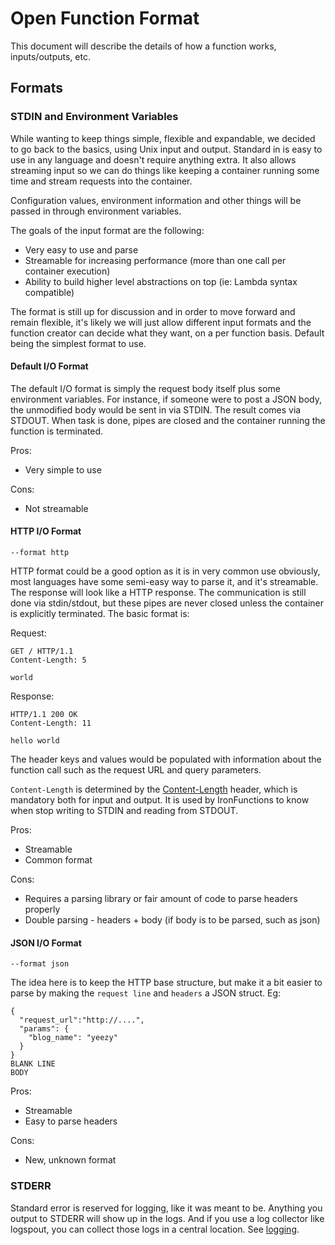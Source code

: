 # Open Function Format

This document will describe the details of how a function works, inputs/outputs, etc.

## Formats

### STDIN and Environment Variables

While wanting to keep things simple, flexible and expandable, we decided to go back to the basics, using Unix input and output. Standard in is easy to use in any language and doesn't require anything extra. It also allows streaming input so we can do things like keeping a container running some time and stream requests into the container.

Configuration values, environment information and other things will be passed in through environment variables.

The goals of the input format are the following:

* Very easy to use and parse
* Streamable for increasing performance (more than one call per container execution)
* Ability to build higher level abstractions on top (ie: Lambda syntax compatible)

The format is still up for discussion and in order to move forward and remain flexible, it's likely we will just allow different input formats and the function creator can decide what they want, on a per function basis. Default being the simplest format to use.

#### Default I/O Format

The default I/O format is simply the request body itself plus some environment variables. For instance, if someone were to post a JSON body, the unmodified body would be sent in via STDIN. The result comes via STDOUT. When task is done, pipes are closed and the container running the function is terminated.

Pros:

* Very simple to use

Cons:

* Not streamable

#### HTTP I/O Format

`--format http`

HTTP format could be a good option as it is in very common use obviously, most languages have some semi-easy way to parse it, and it's streamable. The response will look like a HTTP response. The communication is still done via stdin/stdout, but these pipes are never closed unless the container is explicitly terminated. The basic format is:

Request:
```
GET / HTTP/1.1
Content-Length: 5

world
```

Response:
```
HTTP/1.1 200 OK
Content-Length: 11

hello world
```

The header keys and values would be populated with information about the function call such as the request URL and query parameters.

`Content-Length` is determined by the [Content-Length](https://tools.ietf.org/html/rfc7230#section-3.3.3) header, which is mandatory both for input and output. It is used by IronFunctions to know when stop writing to STDIN and reading from STDOUT.

Pros:

* Streamable
* Common format

Cons:

* Requires a parsing library or fair amount of code to parse headers properly
* Double parsing - headers + body (if body is to be parsed, such as json)

#### JSON I/O Format

`--format json`

The idea here is to keep the HTTP base structure, but make it a bit easier to parse by making the `request line` and `headers` a JSON struct.
Eg:

```
{
  "request_url":"http://....",
  "params": {
    "blog_name": "yeezy"
  }
}
BLANK LINE
BODY
```

Pros:

* Streamable
* Easy to parse headers

Cons:

* New, unknown format

### STDERR

Standard error is reserved for logging, like it was meant to be. Anything you output to STDERR will show up in the logs. And if you use a log
collector like logspout, you can collect those logs in a central location. See [logging](logging.md).
